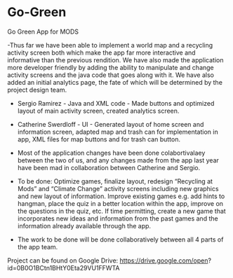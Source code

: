 # Go-Green
Go Green App for MODS

 -Thus far we have been able to implement a world map and a recycling activity screen
both which make the app far more interactive and informative than the previous
rendition. We have also made the application more developer friendly by adding the
ability to manipulate and change activity screens and the java code that goes along with
it. We have also added an initial analytics page, the fate of which will be determined by
the project design team.

- Sergio Ramirez - Java and XML code - Made buttons and optimized layout of main
activity screen, created analytics screen.

- Catherine Swerdloff - UI - Generated layout of home screen and information screen,
adapted map and trash can for implementation in app, XML files for map buttons and for
trash can button.

- Most of the application changes have been done colabortivalaey between the two of
us, and any changes made from the app last year have been mad in collaboration
between Catherine and Sergio.

- To be done: Optimize games, finalize layout, redesign “Recycling at Mods” and
“Climate Change” activity screens including new graphics and new layout of information.
Improve existing games e.g. add hints to hangman, place the quiz in a better location
within the app, improve on the questions in the quiz, etc. If time permitting, create a new
game that incorporates new ideas and information from the past games and the
information already available through the app.

- The work to be done will be done collaboratively between all 4 parts of the app team.

Project can be found on Google Drive: https://drive.google.com/open?
id=0B0O1BCtn1BHtY0Eta29VU1FFWTA

